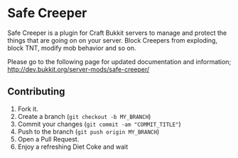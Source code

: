 Safe Creeper
===========
Safe Creeper is a plugin for Craft Bukkit servers to manage and protect the things that are going on on your server. Block Creepers from exploding, block TNT, modify mob behavior and so on.

Please go to the following page for updated documentation and information;
http://dev.bukkit.org/server-mods/safe-creeper/


Contributing
------------
1. Fork it.
2. Create a branch (`git checkout -b MY_BRANCH`)
3. Commit your changes (`git commit -am "COMMIT_TITLE"`)
4. Push to the branch (`git push origin MY_BRANCH`)
5. Open a Pull Request.
6. Enjoy a refreshing Diet Coke and wait
